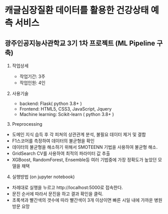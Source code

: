 # 캐글심장질환 데이터를 활용한 건강상태 예측 서비스

## 광주인공지능사관학교 3기 1차 프로젝트 (ML Pipeline 구축)

1. 작업상세

   - 작업기간: 3주
   - 작업인원: 4인

2. 사용기술

   - backend: Flask( python 3.8+ )
   - Frontend: HTML5, CSS3, JavaScript, Jquery
   - Machine learning: Scikit-learn ( python 3.8+ )

3. Preprocessing

- 도메인 지식 습득 후 각 피쳐의 상관관계 분석, 불필요 데이터 제거 및 결합
- F1스코어를 측정하여 데이터의 불균형을 확인
- 데이터의 불균형을 해소하기 위해서 SMOTEENN 기법을 사용하여 불균형 해소.
- GridSearch CV를 사용하여 최적의 파라미터 값 추출
- XGBoost, RandomForest, Ensemble등 여러 기법중에 가장 정확도가 높았던 모델을 채택

4. 실행방법 (on jupyter notebook)

- 차례대로 실행을 누르고 http://localhost:5000로 접속한다.
- 문진 순서에 따라서 문진을 하고 결과 확인을 클릭.
- 초록색과 빨간색의 갯수에 따라 빨간색이 3개 이상이면 빠른 시일 내에 가까운 병원 방문 요망
